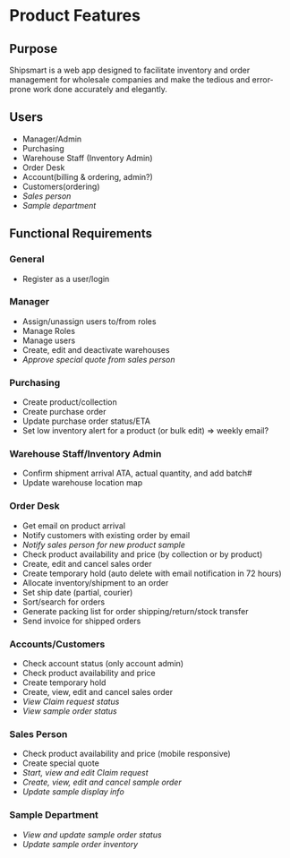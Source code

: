 # Product Features
## Purpose
Shipsmart is a web app designed to facilitate inventory and order management for wholesale companies and make the tedious and error-prone work done accurately and elegantly.

## Users
- Manager/Admin
- Purchasing
- Warehouse Staff (Inventory Admin)
- Order Desk
- Account(billing & ordering, admin?)
- Customers(ordering)
- _Sales person_
- _Sample department_

## Functional Requirements
### General
- Register as a user/login
### Manager
- Assign/unassign users to/from roles
- Manage Roles
- Manage users
- Create, edit and deactivate warehouses
- _Approve special quote from sales person_

### Purchasing
- Create product/collection
- Create purchase order
- Update purchase order status/ETA
- Set low inventory alert for a product (or bulk edit) => weekly email?

### Warehouse Staff/Inventory Admin
- Confirm shipment arrival ATA, actual quantity, and add batch#
- Update warehouse location map

### Order Desk
- Get email on product arrival
- Notify customers with existing order by email
- _Notify sales person for new product sample_
- Check product availability and price (by collection or by product)
- Create, edit and cancel sales order
- Create temporary hold (auto delete with email notification in 72 hours)
- Allocate inventory/shipment to an order
- Set ship date (partial, courier)
- Sort/search for orders
- Generate packing list for order shipping/return/stock transfer
- Send invoice for shipped orders

### Accounts/Customers
- Check account status (only account admin)
- Check product availability and price
- Create temporary hold
- Create, view, edit and cancel sales order
- _View Claim request status_
- _View sample order status_

### Sales Person
- Check product availability and price (mobile responsive)
- Create special quote
- _Start, view and edit Claim request_
- _Create, view, edit and cancel sample order_
- _Update sample display info_

### Sample Department
- _View and update sample order status_
- _Update sample order inventory_

